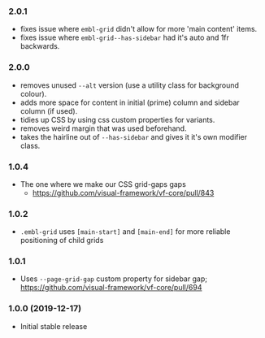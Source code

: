 ### 2.0.1

- fixes issue where `embl-grid` didn't allow for more 'main content' items.
- fixes issue where `embl-grid--has-sidebar` had it's auto and 1fr backwards.

### 2.0.0

- removes unused `--alt` version (use a utility class for background colour).
- adds more space for content in initial (prime) column and sidebar column (if used).
- tidies up CSS by using css custom properties for variants.
- removes weird margin that was used beforehand.
- takes the hairline out of `--has-sidebar` and gives it it's own modifier class.

### 1.0.4

- The one where we make our CSS grid-gaps gaps
  - https://github.com/visual-framework/vf-core/pull/843

### 1.0.2

- `.embl-grid` uses `[main-start]` and `[main-end]` for more reliable positioning of child grids

### 1.0.1

- Uses `--page-grid-gap` custom property for sidebar gap; https://github.com/visual-framework/vf-core/pull/694

### 1.0.0 (2019-12-17)

- Initial stable release

